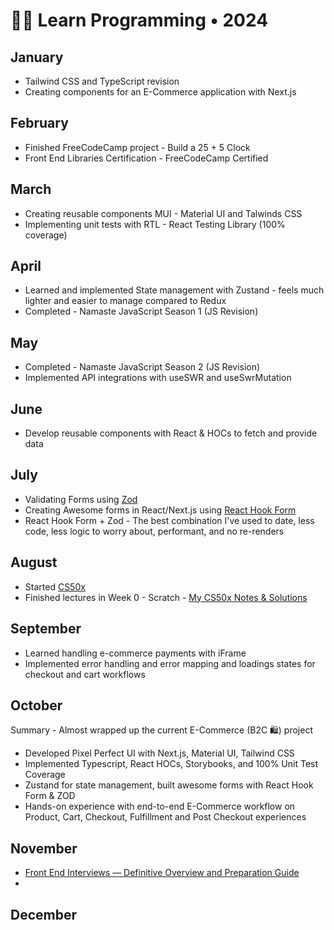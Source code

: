 # 👨‍💻 Learn Programming • 2024

## January

- Tailwind CSS and TypeScript revision
- Creating components for an E-Commerce application with Next.js

## February

- Finished FreeCodeCamp project - Build a 25 + 5 Clock
- Front End Libraries Certification - FreeCodeCamp Certified

## March

- Creating reusable components MUI - Material UI and Talwinds CSS
- Implementing unit tests with RTL - React Testing Library (100% coverage)

## April

- Learned and implemented State management with Zustand - feels much lighter and easier to manage compared to Redux
- Completed - Namaste JavaScript Season 1 (JS Revision)

## May

- Completed - Namaste JavaScript Season 2 (JS Revision)
- Implemented API integrations with useSWR and useSwrMutation

## June

- Develop reusable components with React & HOCs to fetch and provide data

## July

- Validating Forms using [Zod](https://zod.dev/)
- Creating Awesome forms in React/Next.js using [React Hook Form](https://react-hook-form.com/)
- React Hook Form + Zod - The best combination I've used to date, less code, less logic to worry about, performant, and no re-renders

## August
- Started [CS50x](https://cs50.harvard.edu/x/2024/)
- Finished lectures in Week 0 - Scratch - [My CS50x Notes & Solutions](https://github.com/abhiramready/CS50x)

## September
- Learned handling e-commerce payments with iFrame
- Implemented error handling and error mapping and loadings states for checkout and cart workflows

## October
Summary - Almost wrapped up the current E-Commerce  (B2C 🛍️) project
- Developed Pixel Perfect UI with Next.js, Material UI, Tailwind CSS
- Implemented Typescript, React HOCs, Storybooks, and 100% Unit Test Coverage
- Zustand for state management, built awesome forms with React Hook Form & ZOD
- Hands-on experience with end-to-end E-Commerce workflow on Product, Cart, Checkout, Fulfillment and Post Checkout experiences

## November
- [Front End Interviews — Definitive Overview and Preparation Guide](https://www.greatfrontend.com/front-end-interview-guidebook)
- 

## December

